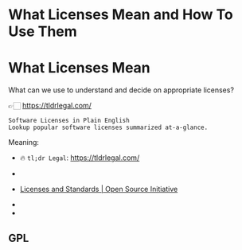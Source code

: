 # What Licenses Mean and How To Use Them



# What Licenses Mean

What can we use to understand and decide on appropriate licenses?

👉🏻 https://tldrlegal.com/

```
Software Licenses in Plain English
Lookup popular software licenses summarized at-a-glance.
```





Meaning:

- 🔥 `tl;dr Legal`: https://tldrlegal.com/

- 

- [Licenses and Standards | Open Source Initiative](https://opensource.org/licenses)

- 

- 



## GPL



### 

